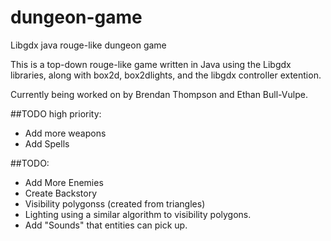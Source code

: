 # dungeon-game
Libgdx java rouge-like dungeon game

This is a top-down rouge-like game written in Java using the Libgdx libraries, along with box2d, box2dlights, and the libgdx controller extention.

Currently being worked on by Brendan Thompson and Ethan Bull-Vulpe.

##TODO high priority:
* Add more weapons
* Add Spells

##TODO:
* Add More Enemies
* Create Backstory
* Visibility polygonss (created from triangles)
* Lighting using a similar algorithm to visibility polygons.
* Add "Sounds" that entities can pick up.
